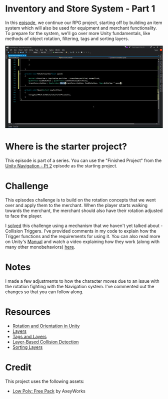 
# Inventory and Store System - Part 1

In this [episode](https://channel9.msdn.com/Shows/dotGAME/Inventory-and-Store-System-Part-1), we continue our RPG project, starting off by building an item system which will also be used for equipment and merchant functionality. To prepare for the system, we'll go over more Unity fundamentals, like methods of object rotation, filtering, tags and sorting layers.

[![screenshot](screenshot.png)](https://channel9.msdn.com/Shows/dotGAME/Inventory-and-Store-System-Part-1)

# Where is the starter project?
This episode is part of a series. You can use the "Finished Project" from the [Unity Navigation - Pt 2](../UnityNavigationPt2) episode as the starting project.

# Challenge
This episodes challenge is to build on the rotation concepts that we went over and apply them to the merchant. When the player starts walking towards the merchant, the merchant should also have their rotation adjusted to face the player. 

I [solved](https://blogs.msdn.microsoft.com/dotnet/2017/02/03/games-item-system-part-1-challenge-explained/) this challenge using a mechanism that we haven't yet talked about - Collision Triggers. I've provided comments in my code to explain how the Trigger functions and the requirements for using it. You can also read more on Unity's [Manual](https://docs.unity3d.com/Manual/CollidersOverview.html) and watch a video explaining how they work (along with many other monobehaviors) [here](https://youtu.be/8m0ONRsg3J0).

# Notes
I made a few adjustments to how the character moves due to an issue with the rotation fighting with the Navigation system. I've commented out the changes so that you can follow along. 

# Resources

* [Rotation and Orientation in Unity](https://docs.unity3d.com/Manual/QuaternionAndEulerRotationsInUnity.html)
* [Layers](https://docs.unity3d.com/Manual/Layers.html)
* [Tags and Layers](https://docs.unity3d.com/Manual/class-TagManager.html)
* [Layer-Based Collision Detection](https://docs.unity3d.com/Manual/LayerBasedCollision.html)
* [Sorting Layers](https://unity3d.com/learn/tutorials/topics/2d-game-creation/sorting-layers)

# Credit

This project uses the following assets:

* [Low Poly: Free Pack](https://www.assetstore.unity3d.com/en/#!/content/58821) by AxeyWorks
